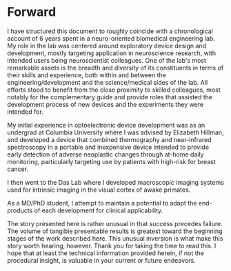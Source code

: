# Forward
I have structured this document to roughly coincide with a chronological account of 6 years spent in a neuro-oriented
biomedical engineering lab. My role in the lab was centered around exploratory device design and development, mostly
targeting application in neuroscience research, with intended users being neuroscientist colleagues. One of the lab's
most remarkable assets is the breadth and diversity of its constituents in terms of their skills and experience, both
within and between the engineering/development and the science/medical sides of the lab. All efforts stood to benefit
from the close proximity to skilled colleagues, most notably for the complementary guide and provide roles that assisted
the development process of new devices and the experiments they were intended for.

My initial experience in optoelectronic device development was as an undergrad at Columbia University where I was
advised by Elizabeth Hillman, and developed a device that combined thermography and near-infrared spectroscopy in a
portable and inexpensive device intended to provide early detection of adverse neoplastic changes through at-home daily
monitoring, particularly targeting use by patients with high-risk for breast cancer.

I then went to the Das Lab where I developed macroscopic imaging systems used for intrinsic imaging in the visual cortex
of awake primates.

As a MD/PhD student, I attempt to maintain a potential to adapt the end-products of each development for clinical
applicability.

The story presented here is rather unusual in that success precedes failure. The volume of tangible presentable results
is greatest toward the beginning stages of the work described here. This unusual inversion is what make this story worth
hearing, however. Thank you for taking the time to read this. I hope that at least the technical information provided
herein, if not the procedural insight, is valuable in your current or future endeavors.

<!-- Every day my colleagues and I are surprised and amazed by the bizarre twists and turns we observe.  -->
<!-- Occasionally left bewildered, not quite capable --- or perhaps unwilling to recall --- the motivational catch phrase that is stamped and stamped again, the meat of the intro, and stamped again to bring discussion to an end... -->
